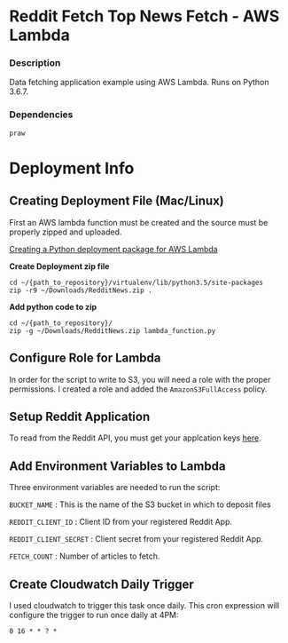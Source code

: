 # Reddit Fetch Top News Fetch - AWS Lambda

### Description

Data fetching application example using AWS Lambda. Runs on Python 3.6.7.

### Dependencies

    praw

# Deployment Info


## Creating Deployment File (Mac/Linux)

First an AWS lambda function must be created and the source must be properly zipped and uploaded.

[Creating a Python deployment package for AWS Lambda](https://docs.aws.amazon.com/lambda/latest/dg/lambda-python-how-to-create-deployment-package.html)

**Create Deployment zip file**

    cd ~/{path_to_repository}/virtualenv/lib/python3.5/site-packages
    zip -r9 ~/Downloads/RedditNews.zip .

**Add python code to zip**

    cd ~/{path_to_repository}/
	zip -g ~/Downloads/RedditNews.zip lambda_function.py

## Configure Role for Lambda

In order for the script to write to S3, you will need a role with the proper permissions. I created a role and added the `AmazonS3FullAccess` policy.


## Setup Reddit Application

To read from the Reddit API, you must get your applcation keys [here](https://github.com/reddit-archive/reddit/wiki/OAuth2).

## Add Environment Variables to Lambda

Three environment variables are needed to run the script:

`BUCKET_NAME` : This is the name of the S3 bucket in which to deposit files

`REDDIT_CLIENT_ID` : Client ID from your registered Reddit App.

`REDDIT_CLIENT_SECRET` : Client secret from your registered Reddit App.

`FETCH_COUNT` : Number of articles to fetch.

## Create Cloudwatch Daily Trigger

I used cloudwatch to trigger this task once daily. This cron expression will configure the trigger to run once daily at 4PM:

    0 16 * * ? *

